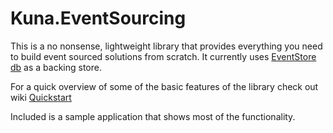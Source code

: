# Kuna.EventSourcing

This is a no nonsense, lightweight library that provides everything you need to build event sourced solutions from scratch. It currently uses [EventStore db](https://www.eventstore.com/) as a backing store.

For a quick overview of some of the basic features of the library check out wiki [Quickstart](https://github.com/epitka/Kuna.EventSourcing/wiki/Quickstart)

Included is a sample application that shows most of the functionality.
